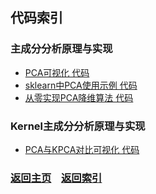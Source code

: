 ## 代码索引

### 主成分分析原理与实现

- [PCA可视化 代码](C01_PCA_visualization.py)
- [sklearn中PCA使用示例 代码](C02_PCA_train.py)
- [从零实现PCA降维算法 代码](C03_PCA_impl.py)

### Kernel主成分分析原理与实现

- [PCA与KPCA对比可视化 代码](C04_PCA_vs_KPCA.py)

### [返回主页](../../README.md)&nbsp;&nbsp;&nbsp;&nbsp;[返回索引](../Index.md)